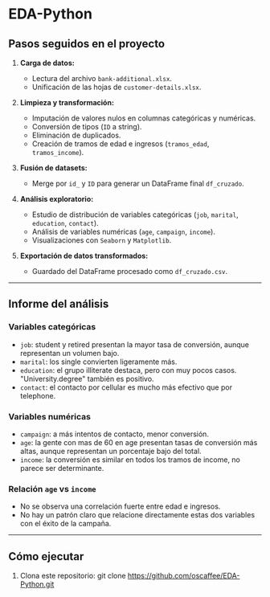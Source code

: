 # EDA-Python

## Pasos seguidos en el proyecto

1. **Carga de datos:**
   - Lectura del archivo `bank-additional.xlsx`.
   - Unificación de las hojas de `customer-details.xlsx`.

2. **Limpieza y transformación:**
   - Imputación de valores nulos en columnas categóricas y numéricas.
   - Conversión de tipos (`ID` a string).
   - Eliminación de duplicados.
   - Creación de tramos de edad e ingresos (`tramos_edad`, `tramos_income`).

3. **Fusión de datasets:**
   - Merge por `id_` y `ID` para generar un DataFrame final `df_cruzado`.

4. **Análisis exploratorio:**
   - Estudio de distribución de variables categóricas (`job`, `marital`, `education`, `contact`).
   - Análisis de variables numéricas (`age`, `campaign`, `income`).
   - Visualizaciones con `Seaborn` y `Matplotlib`.

5. **Exportación de datos transformados:**
   - Guardado del DataFrame procesado como `df_cruzado.csv`.

---

## Informe del análisis

### Variables categóricas

- `job`: student y retired presentan la mayor tasa de conversión, aunque representan un volumen bajo.
- `marital`: los single convierten ligeramente más.
- `education`: el grupo illiterate destaca, pero con muy pocos casos. "University.degree" también es positivo.
- `contact`: el contacto por cellular es mucho más efectivo que por telephone.

### Variables numéricas

- `campaign`: a más intentos de contacto, menor conversión.
- `age`: la gente con mas de 60 en age presentan tasas de conversión más altas, aunque representan un porcentaje bajo del total.
- `income`: la conversión es similar en todos los tramos de income, no parece ser determinante.

### Relación `age` vs `income`

- No se observa una correlación fuerte entre edad e ingresos.
- No hay un patrón claro que relacione directamente estas dos variables con el éxito de la campaña.

---

## Cómo ejecutar

1. Clona este repositorio:
git clone https://github.com/oscaffee/EDA-Python.git
